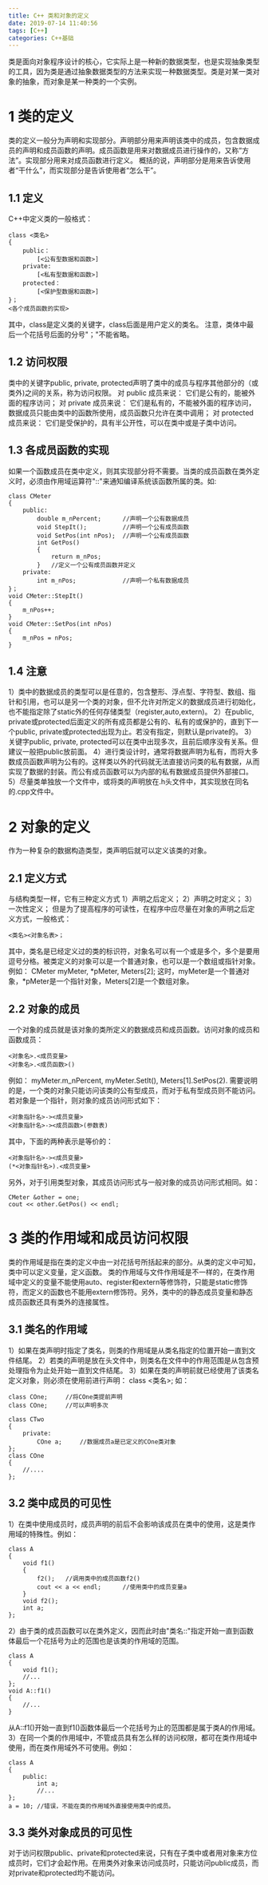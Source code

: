 ```yaml
---
title: C++ 类和对象的定义
date: 2019-07-14 11:40:56
tags: [C++]
categories: C++基础
---
```


类是面向对象程序设计的核心，它实际上是一种新的数据类型，也是实现抽象类型的工具，因为类是通过抽象数据类型的方法来实现一种数据类型。类是对某一类对象的抽象，而对象是某一种类的一个实例。


# 1 类的定义
类的定义一般分为声明和实现部分。声明部分用来声明该类中的成员，包含数据成员的声明和成员函数的声明。成员函数是用来对数据成员进行操作的，又称“方法”。实现部分用来对成员函数进行定义。
概括的说，声明部分是用来告诉使用者“干什么”，而实现部分是告诉使用者“怎么干”。
<!-- more -->
## 1.1 定义
C++中定义类的一般格式：
```
class <类名>
{
    public：
        [<公有型数据和函数>]
    private:
        [<私有型数据和函数>]
    protected：
        [<保护型数据和函数>]
}；
<各个成员函数的实现>
```
其中，class是定义类的关键字，class后面是用户定义的类名。
注意，类体中最后一个花括号后面的分号"；"不能省略。

## 1.2 访问权限
类中的关键字public, private, protected声明了类中的成员与程序其他部分的（或类外)之间的关系，称为访问权限。
对 public 成员来说： 它们是公有的，能被外面的程序访问；
对 private 成员来说： 它们是私有的，不能被外面的程序访问，数据成员只能由类中的函数所使用，成员函数只允许在类中调用；
对 protected 成员来说： 它们是受保护的，具有半公开性，可以在类中或是子类中访问。

## 1.3 各成员函数的实现
如果一个函数成员在类中定义，则其实现部分将不需要。当类的成员函数在类外定义时，必须由作用域运算符"::"来通知编译系统该函数所属的类。如:
```
class CMeter
{
    public:
        double m_nPercent;      //声明一个公有数据成员
        void StepIt();          //声明一个公有成员函数
        void SetPos(int nPos);  //声明一个公有成员函数
        int GetPos()
        {
            return m_nPos;
        }   //定义一个公有成员函数并定义
    private:
        int m_nPos;             //声明一个私有数据成员
}；
void CMeter::StepIt()
{
    m_nPos++;
}
void CMeter::SetPos(int nPos)
{
    m_nPos = nPos;
}
```

## 1.4 注意
1）类中的数据成员的类型可以是任意的，包含整形、浮点型、字符型、数组、指针和引用，也可以是另一个类的对象，但不允许对所定义的数据成员进行初始化，也不能指定除了static外的任何存储类型（register,auto,extern)。
2）在public, private或protected后面定义的所有成员都是公有的、私有的或保护的，直到下一个public, private或protected出现为止。若没有指定，则默认是private的。
3）关键字public, private, protected可以在类中出现多次，且前后顺序没有关系。但建议一般把public放前面。
4）进行类设计时，通常将数据声明为私有，而将大多数成员函数声明为公有的。这样类以外的代码就无法直接访问类的私有数据，从而实现了数据的封装。而公有成员函数可以为内部的私有数据成员提供外部接口。
5）尽量类单独放一个文件中，或将类的声明放在.h头文件中，其实现放在同名的.cpp文件中。



# 2 对象的定义
作为一种复杂的数据构造类型，类声明后就可以定义该类的对象。
## 2.1 定义方式
与结构类型一样，它有三种定义方式
1）声明之后定义；
2）声明之时定义；
3）一次性定义；
但是为了提高程序的可读性，在程序中应尽量在对象的声明之后定义方式，一般格式：
```
<类名><对象名表>；
```
其中，类名是已经定义过的类的标识符，对象名可以有一个或是多个，多个是要用逗号分格。被类定义的对象可以是一个普通对象，也可以是一个数组或指针对象。例如：
    CMeter myMeter, \*pMeter, Meters[2];
这时，myMeter是一个普通对象，\*pMeter是一个指针对象，Meters[2]是一个数组对象。

## 2.2 对象的成员
一个对象的成员就是该对象的类所定义的数据成员和成员函数。访问对象的成员和函数成员：
```
<对象名>.<成员变量>
<对象名>.<成员函数>()
```
例如： myMeter.m_nPercent, myMeter.SetIt(), Meters[1].SetPos(2).
需要说明的是，一个类的对象只能访问该类的公有型成员，而对于私有型成员则不能访问。
若对象是一个指针，则对象的成员访问形式如下：
```
<对象指针名>-><成员变量>
<对象指针名>-><成员函数>(参数表)
```
其中，下面的两种表示是等价的：
```
<对象指针名>-><成员变量>
(*<对象指针名>).<成员变量>
```
另外，对于引用类型对象，其成员访问形式与一般对象的成员访问形式相同。如：
```
CMeter &other = one;
cout << other.GetPos() << endl;
```


# 3 类的作用域和成员访问权限
类的作用域是指在类的定义中由一对花括号所括起来的部分。从类的定义中可知，类中可以定义变量，定义函数。
类的作用域与文件作用域是不一样的，在类作用域中定义的变量不能使用auto、register和extern等修饰符，只能是static修饰符，而定义的函数也不能用extern修饰符。另外，类中的的静态成员变量和静态成员函数还具有类外的连接属性。

## 3.1 类名的作用域
1）如果在类声明时指定了类名，则类的作用域是从类名指定的位置开始一直到文件结尾。
2）若类的声明是放在头文件中，则类名在文件中的作用范围是从包含预处理指令为止处开始一直到文件结尾。
3）如果在类的声明前就已经使用了该类名定义对象，则必须在使用前进行声明： class <类名>; 如：
```
class COne;     //将COne类提前声明
class COne;     //可以声明多次

class CTwo
{
    private:
        COne a;     //数据成员a是已定义的COne类对象
};
class COne
{
    //....
};
```

## 3.2 类中成员的可见性
1）在类中使用成员时，成员声明的前后不会影响该成员在类中的使用，这是类作用域的特殊性。例如：
```
class A
{
    void f1()
    {
        f2();   //调用类中的成员函数f2()
        cout << a << endl;      //使用类中的成员变量a
    }
    void f2();
    int a;
};
```
2）由于类的成员函数可以在类外定义，因而此时由"类名::"指定开始一直到函数体最后一个花括号为止的范围也是该类的作用域的范围。
```
class A
{
    void f1();
    //...
};
void A::f1()
{
    //...
}
```
从A::f1()开始一直到f1()函数体最后一个花括号为止的范围都是属于类A的作用域。
3）在同一个类的作用域中，不管成员具有怎么样的访问权限，都可在类作用域中使用，而在类作用域外不可使用。例如：
```
class A
{
    public:
        int a;
        //...
};
a = 10; //错误，不能在类的作用域外直接使用类中的成员。
```
## 3.3 类外对象成员的可见性
对于访问权限public、private和protected来说，只有在子类中或者用对象来方位成员时，它们才会起作用。在用类外对象来访问成员时，只能访问public成员，而对private和protected均不能访问。
